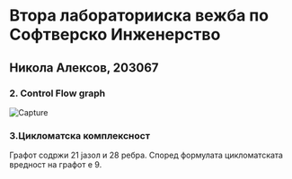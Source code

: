 # Втора лабораторииска вежба по Софтверско Инженерство
## Никола Алексов, 203067

### 2. Control Flow graph
![Capture](https://user-images.githubusercontent.com/102740430/171924132-ed78bca9-93f2-4201-8b97-b4010e97d0fe.PNG)
### 3.Цикломатска комплексност
Графот содржи 21 јазол и 28 ребра. Според формулата цикломатската вредност на графот е 9. 
